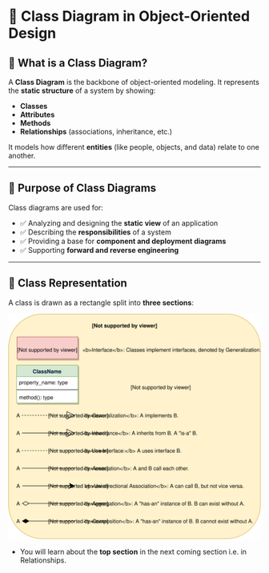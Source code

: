 <!--
author: "Avinash Gurugubelli",
title: "Class Diagrams",
description: "A comprehensive guide to understanding class diagrams in Object-Oriented Programming with Java examples.",
tags: ["OOPS", "Class Diagrams", "UML", "Java"],
references: []
date: "2023-10-01"
-->

# 📘 Class Diagram in Object-Oriented Design

## 🧱 What is a Class Diagram?

A **Class Diagram** is the backbone of object-oriented modeling. It represents the **static structure** of a system by showing:

- **Classes**
- **Attributes**
- **Methods**
- **Relationships** (associations, inheritance, etc.)

It models how different **entities** (like people, objects, and data) relate to one another.

---

## 🎯 Purpose of Class Diagrams

Class diagrams are used for:

- ✅ Analyzing and designing the **static view** of an application  
- ✅ Describing the **responsibilities** of a system  
- ✅ Providing a base for **component and deployment diagrams**  
- ✅ Supporting **forward and reverse engineering**

---

## 🧩 Class Representation

A class is drawn as a rectangle split into **three sections**:

![class-diagram-class.png](./images/03-notations-cheatsheet.svg)

- You will learn about the **top section** in the next coming section i.e. in Relationships.